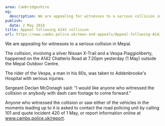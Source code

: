 ```yaml
area: Cambridgeshire
og:
  description: We are appealing for witnesses to a serious collision in Mepal.
publish:
  date: 2 May 2018
title: Appeal following A142 collision
url: https://www.cambs.police.uk/news-and-appeals/Appeal-following-A142-collision-Mepal
```

We are appealing for witnesses to a serious collision in Mepal.

The collision, involving a silver Nissan X-Trail and a Vespa Piaggioliberty, happened on the A142 Chatteris Road at 7.20pm yesterday (1 May) outside the Mepal Outdoor Centre.

The rider of the Vespa, a man in his 60s, was taken to Addenbrooke's Hospital with serious injuries.

Sergeant Declan McDonagh said: "I would like anyone who witnessed the collision or anybody with dash cam footage to come forward."

Anyone who witnessed the collision or saw either of the vehicles in the moments leading up to it is asked to contact the road policing unit by calling 101 and quote incident 420 of 1 May, or report information online at www.cambs.police.uk/report.
